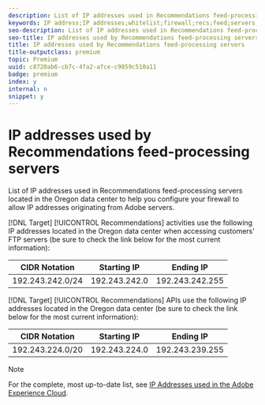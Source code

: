 ```yaml
---
description: List of IP addresses used in Recommendations feed-processing servers located in the Oregon data center to help you configure your firewall to allow IP addresses originating from Adobe servers.
keywords: IP address;IP addresses;whitelist;firewall;recs;feed;servers;adobe marketing cloud;recommendations
seo-description: List of IP addresses used in Recommendations feed-processing servers located in the Oregon data center to help you configure your firewall to allow IP addresses originating from Adobe servers.
seo-title: IP addresses used by Recommendations feed-processing servers
title: IP addresses used by Recommendations feed-processing servers
title-outputclass: premium
topic: Premium
uuid: c8720ab6-cb7c-4fa2-afce-c9859c510a11
badge: premium
index: y
internal: n
snippet: y
---
```


# IP addresses used by Recommendations feed-processing servers

List of IP addresses used in Recommendations feed-processing servers located in the Oregon data center to help you configure your firewall to allow IP addresses originating from Adobe servers.

[!DNL Target] [!UICONTROL Recommendations] activities use the following IP addresses located in the Oregon data center when accessing customers' FTP servers (be sure to check the link below for the most current information):

|  CIDR Notation  | Starting IP  | Ending IP  |
|---|---|---|
|  192.243.242.0/24  | 192.243.242.0  | 192.243.242.255  |

[!DNL Target] [!UICONTROL Recommendations] APIs use the following IP addresses located in the Oregon data center (be sure to check the link below for the most current information):

|  CIDR Notation  | Starting IP  | Ending IP  |
|---|---|---|
|  192.243.224.0/20  | 192.243.224.0  | 192.243.239.255  |

>[!NOTE]
>
>For the complete, most up-to-date list, see [IP Addresses used in the Adobe Experience Cloud](https://helpx.adobe.com/analytics/kb/adobe-ip-addresses.html).

